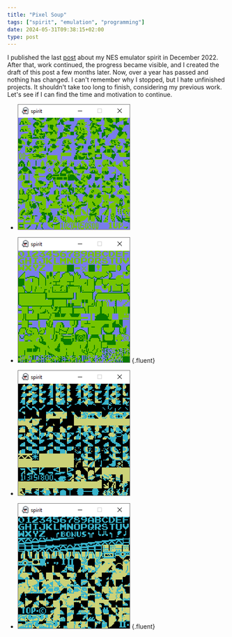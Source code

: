 ```yaml
---
title: "Pixel Soup"
tags: ["spirit", "emulation", "programming"]
date: 2024-05-31T09:38:15+02:00
type: post
---
```

I published the last [post](/posts/christmas-spirit/) about my NES emulator spirit in December 2022. After that, work continued, the progress became visible, and I created the draft of this post a few months later. Now, over a year has passed and nothing has changed. I can't remember why I stopped, but I hate unfinished projects. It shouldn't take too long to finish, considering my previous work. Let's see if I can find the time and motivation to continue.

- ![](img/pattern_mario_0.png "Mario pattern table 0")
- ![](img/pattern_mario_1.png "Mario pattern table 1")
{.fluent}

- ![](img/pattern_dk_0.png "Donkey Kong pattern table 0")
- ![](img/pattern_dk_1.png "Donkey Kong pattern table 1")
{.fluent}
